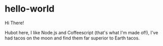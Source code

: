 # hello-world

Hi There!

Hubot here, I like Node.js and Coffeescript (that's what I'm made of!),
I've had tacos on the moon and find them far superior to Earth tacos.
